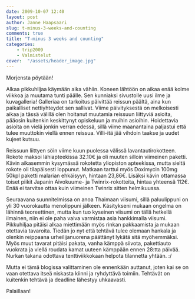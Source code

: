 ```yaml
---
date: 2009-10-07 12:40
layout: post
author: Janne Haapsaari
slug: t-minus-3-weeks-and-counting
comments: true
title: "T-minus 3 weeks and counting"
categories:
    - trip2009
    - Valmistelut
cover:  "/assets/header_image.jpg"
---
```


Morjensta pöytään!

Alkaa pikkuhiljaa käymään aika vähiin. Koneen lähtöön on aikaa enää kolme
viikkoa ja muutama tunti päälle. Sen kunniaksi sivustolle uusi ilme ja
kuvagalleria! Galleriaa on tarkoitus päivittää reissun päältä, aina kun
paikalliset nettiyhteydet sen sallivat. Viime päivityksestä on melkoisesti
aikaa ja tässä välillä olen hoitanut muutamia reissuun liittyviä asioita,
pääosin kuitenkin keskittynyt opiskeluun ja muihin asioihin. Hoidettavia
asioita on vielä jonkin verran edessä, sillä viime maanantaina paljastui että
tulee muuttokin viellä ennen reissua. Villi-itä jää vihdoin taakse ja uudet
kujeet kutsuu.

Reissuun liittyen söin viime kuun puolessa välissä lavantautirokotteen. Rokote
maksoi lähiapteekissa 32.10€ ja oli muuten silloin viimeinen paketti. Kävin
aikasemmin kysymässä rokotetta yliopiston apteekissa, mutta sieltä rokote oli
tilapäisesti loppunut. Matkaan tarttui myös Doximycin 100mg 50kpl paketti
malarian ehkäisyyn, hintaan 23,86€. Lisäksi kävin ottamassa toiset piikit
Japanin Aivokuume- ja Twinrix-rokotteita, hintaa yhteensä 112€. Enää ei
tarvitse ottaa kuin viimeinen Twinrix sitten helmikuussa.

Seuraavana suunnitelmissa on anoa Thaimaan viisumi, sillä paluulippuni on yli
30 vuorokautta menolippuni jälkeen. Käsitykseni mukaan ongelma on lähinnä
teoreettinen, mutta kun tuo kyseinen viisumi on tällä hetkellä ilmainen, niin
ei ole paha vaiva varmistaa asia hankkimalla viisumi. Pikkuhiljaa pitäisi
alkaa miettimään myös rinkan pakkaamista ja mukaan otettavia tavaroita. Tiedän
jo nyt että tehtävä tulee olemaan hankala ja olenkin reippaana
urheilijanuorena päättänyt lykätä sitä myöhemmäksi. Myös muut tavarat pitäisi
pakata, vanha kämppä siivota, pakettiauto vuokrata ja viellä roudata kamat
uuteen kämppään ennen 28:tta päivää. Nurkan takana odottava tenttiviikkokaan
helpota tilannetta yhtään. :/

Mutta ei tämä blogissa valittaminen ole ennenkään auttanut, joten kai se on
vaan otettava itseä niskasta kiinni ja ryhdyttävä toimiin. Tehtävät on
kuitenkin tehtävä ja deadline lähestyy uhkaavasti.

Palaillaan!
